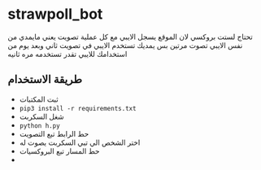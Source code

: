 # strawpoll_bot
 تحتاج لستت بروكسي لان الموقع يسجل الايبي مع كل عملية تصويت يعني مايمدي من نفس الايبي تصوت مرتين بس يمديك تستخدم الايبي في تصويت ثاني وبعد يوم من استخدامك للايبي تقدر تستخدمه مره ثانيه
## طريقة الاستخدام
- ثبت المكتبات 
- `pip3 install -r requirements.txt`
- شغل السكربت 
- `python h.py`
- حط الرابط تبع التصويت
- اختر الشخص الي تبي السكربت يصوت له
- حط المسار تبع البروكسيات 
- 
